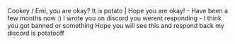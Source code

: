 Cookey / Emi, you are okay? It is potato | Hope you are okay! - 
Have been a few months now :)
I wrote you on discord you werent responding - I think you got banned or something
Hope you will see this and respond back my discord is 
potatooff
